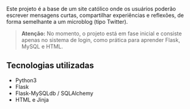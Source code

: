 
Este projeto é a base de um site católico onde os usuários poderão escrever mensagens curtas, compartilhar experiências e reflexões, de forma semelhante a um microblog (tipo Twitter).  

> **Atenção:** No momento, o projeto está em fase inicial e consiste apenas no sistema de login, como prática para aprender Flask, MySQL e HTML.

## Tecnologias utilizadas

- Python3 
- Flask
- Flask-MySQLdb / SQLAlchemy
- HTML e Jinja
